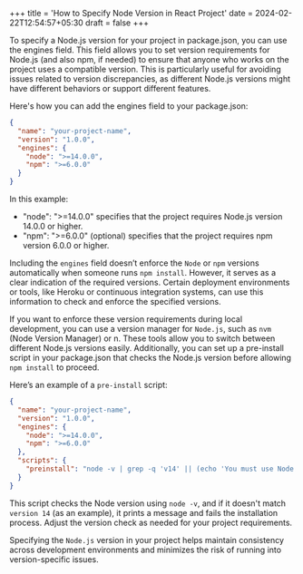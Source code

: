 +++
title = 'How to Specify Node Version in React Project'
date = 2024-02-22T12:54:57+05:30
draft = false
+++

To specify a Node.js version for your project in package.json, you can use the engines field. This field allows you to set version requirements for Node.js (and also npm, if needed) to ensure that anyone who works on the project uses a compatible version. This is particularly useful for avoiding issues related to version discrepancies, as different Node.js versions might have different behaviors or support different features.

Here's how you can add the engines field to your package.json:

```json
{
  "name": "your-project-name",
  "version": "1.0.0",
  "engines": {
    "node": ">=14.0.0",
    "npm": ">=6.0.0"
  }
}
```

In this example:

- "node": ">=14.0.0" specifies that the project requires Node.js version 14.0.0 or higher.
- "npm": ">=6.0.0" (optional) specifies that the project requires npm version 6.0.0 or higher.

Including the `engines` field doesn’t enforce the `Node` or `npm` versions automatically when someone runs `npm install`. However, it serves as a clear indication of the required versions. Certain deployment environments or tools, like Heroku or continuous integration systems, can use this information to check and enforce the specified versions.

If you want to enforce these version requirements during local development, you can use a version manager for `Node.js`, such as `nvm` (Node Version Manager) or n. These tools allow you to switch between different Node.js versions easily. Additionally, you can set up a pre-install script in your package.json that checks the Node.js version before allowing `npm install` to proceed.

Here’s an example of a `pre-install` script:

```json
{
  "name": "your-project-name",
  "version": "1.0.0",
  "engines": {
    "node": ">=14.0.0",
    "npm": ">=6.0.0"
  },
  "scripts": {
    "preinstall": "node -v | grep -q 'v14' || (echo 'You must use Node.js v14.x.x to install this project' && false)"
  }
}
```

This script checks the Node version using `node -v`, and if it doesn't match `version 14` (as an example), it prints a message and fails the installation process. Adjust the version check as needed for your project requirements.

Specifying the `Node.js` version in your project helps maintain consistency across development environments and minimizes the risk of running into version-specific issues.